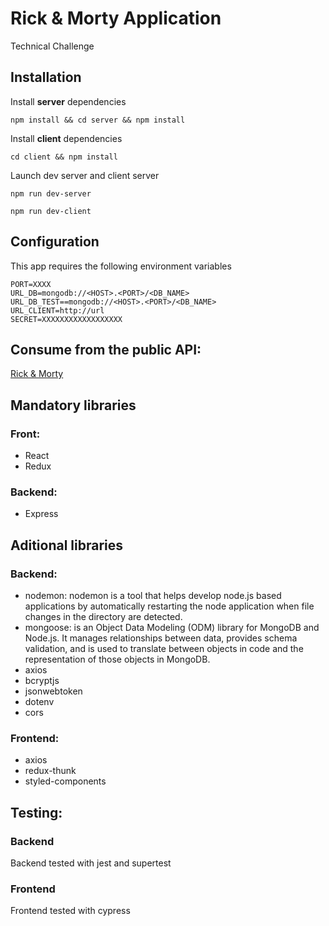 # Rick & Morty Application
Technical Challenge

## Installation
Install **server** dependencies
```
npm install && cd server && npm install
```
Install **client** dependencies

```
cd client && npm install
```
Launch dev server and client server
```
npm run dev-server
```
```
npm run dev-client
```

## Configuration

This app requires the following environment variables 

```
PORT=XXXX
URL_DB=mongodb://<HOST>.<PORT>/<DB_NAME>
URL_DB_TEST==mongodb://<HOST>.<PORT>/<DB_NAME>
URL_CLIENT=http://url
SECRET=XXXXXXXXXXXXXXXXXX
```

## Consume from the public API:
[Rick & Morty](https://rickandmortyapi.com)


## Mandatory libraries
### Front:
- React
- Redux

### Backend:
- Express

## Aditional libraries
### Backend:
- nodemon: nodemon is a tool that helps develop node.js based applications by automatically restarting the node application when file changes in the directory are detected.
- mongoose: is an Object Data Modeling (ODM) library for MongoDB and Node.js. It manages relationships between data, provides schema validation, and is used to translate between objects in code and the representation of those objects in MongoDB.
- axios
- bcryptjs
- jsonwebtoken
- dotenv
- cors

### Frontend:
- axios
- redux-thunk
- styled-components

## Testing:
### Backend
Backend tested with jest and supertest

### Frontend
Frontend tested with cypress